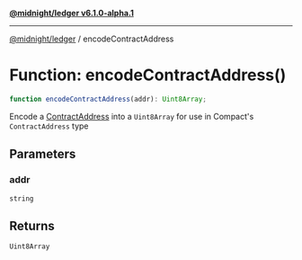 [**@midnight/ledger v6.1.0-alpha.1**](../README.md)

***

[@midnight/ledger](../globals.md) / encodeContractAddress

# Function: encodeContractAddress()

```ts
function encodeContractAddress(addr): Uint8Array;
```

Encode a [ContractAddress](../type-aliases/ContractAddress.md) into a `Uint8Array` for use in Compact's
`ContractAddress` type

## Parameters

### addr

`string`

## Returns

`Uint8Array`
